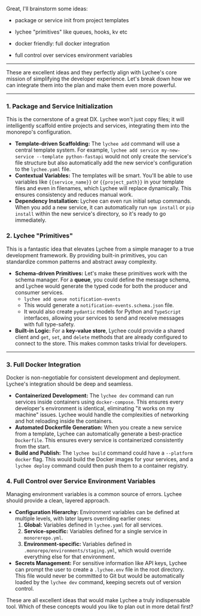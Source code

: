 Great, I'll brainstorm some ideas:

- package or service init from project templates

- lychee "primitives" like queues, hooks, kv etc

- docker friendly: full docker integration

- full control over services environment variables

---

These are excellent ideas and they perfectly align with Lychee's core mission of simplifying the developer experience. Let's break down how we can integrate them into the plan and make them even more powerful.

---

### **1. Package and Service Initialization**

This is the cornerstone of a great DX. Lychee won't just copy files; it will intelligently scaffold entire projects and services, integrating them into the monorepo's configuration.

- **Template-driven Scaffolding:** The `lychee add` command will use a central template system. For example, `lychee add service my-new-service --template python-fastapi` would not only create the service's file structure but also automatically add the new service's configuration to the `lychee.yaml` file.
- **Contextual Variables:** The templates will be smart. You'll be able to use variables like `{{service_name}}` or `{{project_path}}` in your template files and even in filenames, which Lychee will replace dynamically. This ensures consistency and reduces manual work.
- **Dependency Installation:** Lychee can even run initial setup commands. When you add a new service, it can automatically run `npm install` or `pip install` within the new service's directory, so it's ready to go immediately.

### **2. Lychee "Primitives"**

This is a fantastic idea that elevates Lychee from a simple manager to a true development framework. By providing built-in primitives, you can standardize common patterns and abstract away complexity.

- **Schema-driven Primitives:** Let's make these primitives work with the schema manager. For a **queue**, you could define the message schema, and Lychee would generate the typed code for both the producer and consumer services.
  - `lychee add queue notification-events`
  - This would generate a `notification-events.schema.json` file.
  - It would also create `pydantic` models for Python and `TypeScript` interfaces, allowing your services to send and receive messages with full type-safety.
- **Built-in Logic:** For a **key-value store**, Lychee could provide a shared client and `get`, `set`, and `delete` methods that are already configured to connect to the store. This makes common tasks trivial for developers.

---

### **3. Full Docker Integration**

Docker is non-negotiable for consistent development and deployment. Lychee's integration should be deep and seamless.

- **Containerized Development:** The `lychee dev` command can run services inside containers using `docker-compose`. This ensures every developer's environment is identical, eliminating "it works on my machine" issues. Lychee would handle the complexities of networking and hot reloading inside the containers.
- **Automated Dockerfile Generation:** When you create a new service from a template, Lychee can automatically generate a best-practice `Dockerfile`. This ensures every service is containerized consistently from the start.
- **Build and Publish:** The `lychee build` command could have a `--platform docker` flag. This would build the Docker images for your services, and a `lychee deploy` command could then push them to a container registry.

### **4. Full Control over Service Environment Variables**

Managing environment variables is a common source of errors. Lychee should provide a clean, layered approach.

- **Configuration Hierarchy:** Environment variables can be defined at multiple levels, with later layers overriding earlier ones:
  1.  **Global:** Variables defined in `lychee.yaml` for all services.
  2.  **Service-specific:** Variables defined for a single service in `monorerepo.yml`.
  3.  **Environment-specific:** Variables defined in `.monorepo/environments/staging.yml`, which would override everything else for that environment.
- **Secrets Management:** For sensitive information like API keys, Lychee can prompt the user to create a `.lychee.env` file in the root directory. This file would never be committed to Git but would be automatically loaded by the `lychee dev` command, keeping secrets out of version control.

These are all excellent ideas that would make Lychee a truly indispensable tool. Which of these concepts would you like to plan out in more detail first?
